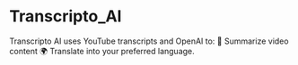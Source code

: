 # Transcripto_AI
Transcripto AI uses YouTube transcripts and OpenAI to:  📝 Summarize video content 🌍 Translate into your preferred language.
